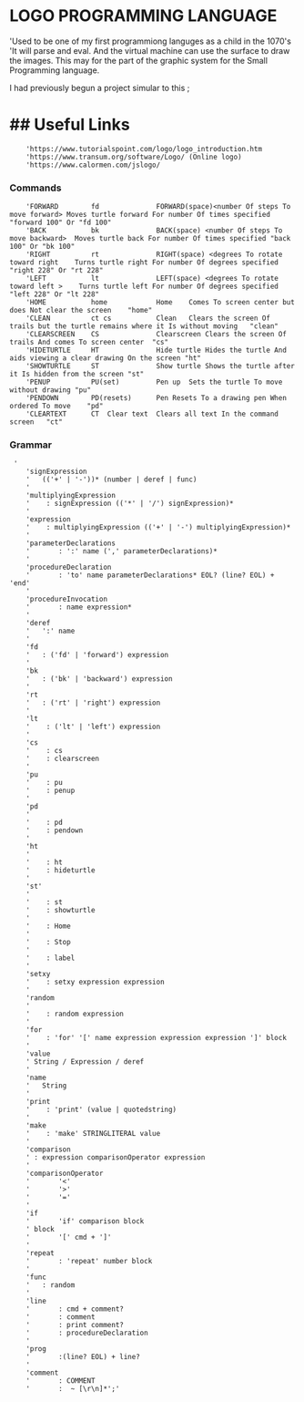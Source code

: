  # LOGO PROGRAMMING LANGUAGE
 
 'Used to be one of my first programmiong languges as a child in the 1070's
 'It will parse and eval. And the virtual machine can use the surface to draw the images. 
 This may for the part of the graphic system for the Small Programming language. 
 
 I had previously begun a project simular to this ; 
 
  
  
    
 # ## Useful Links   
        'https://www.tutorialspoint.com/logo/logo_introduction.htm
        'https://www.transum.org/software/Logo/ (Online logo)
        'https://www.calormen.com/jslogo/


 ### Commands
 
        'FORWARD	    fd	            FORWARD(space)<number Of steps To move forward>	Moves turtle forward For number Of times specified	"forward 100" Or "fd 100"
        'BACK	        bk	            BACK(space) <number Of steps To move backward>	Moves turtle back For number Of times specified	"back 100" Or "bk 100"
        'RIGHT	        rt	            RIGHT(space) <degrees To rotate toward right	Turns turtle right For number Of degrees specified	"right 228" Or "rt 228"
        'LEFT	        lt	            LEFT(space) <degrees To rotate toward left >	Turns turtle left For number Of degrees specified	"left 228" Or "lt 228"
        'HOME	        home	        Home	Comes To screen center but does Not clear the screen	"home"
        'CLEAN	        ct cs	        Clean	Clears the screen Of trails but the turtle remains where it Is without moving	"clean"
        'CLEARSCREEN	CS	            Clearscreen	Clears the screen Of trails And comes To screen center	"cs"
        'HIDETURTLE	    HT	            Hide turtle	Hides the turtle And aids viewing a clear drawing On the screen	"ht"
        'SHOWTURTLE	    ST	            Show turtle	Shows the turtle after it Is hidden from the screen	"st"
        'PENUP	        PU(set)         Pen up	Sets the turtle To move without drawing	"pu"
        'PENDOWN	    PD(resets)      Pen	Resets To a drawing pen When ordered To move	"pd"
        'CLEARTEXT	    CT	Clear text	Clears all text In the command screen	"ct"
        
 
 ### Grammar
 
     '
        'signExpression
        '   (('+' | '-'))* (number | deref | func)
        '
        'multiplyingExpression
        '    : signExpression (('*' | '/') signExpression)*
        '
        'expression
        '    : multiplyingExpression (('+' | '-') multiplyingExpression)*
        '
        'parameterDeclarations
        '       : ':' name (',' parameterDeclarations)*
        '
        'procedureDeclaration
        '       : 'to' name parameterDeclarations* EOL? (line? EOL) + 'end'
        '
        'procedureInvocation
        '       : name expression*
        '
        'deref
        '   ':' name
        '
        'fd
        '   : ('fd' | 'forward') expression
        '
        'bk
        '   : ('bk' | 'backward') expression
        '
        'rt
        '   : ('rt' | 'right') expression
        '
        'lt 
        '    : ('lt' | 'left') expression
        '
        'cs
        '    : cs
        '    : clearscreen
        '
        'pu
        '    : pu
        '    : penup
        '
        'pd
        '
        '    : pd
        '    : pendown
        '
        'ht
        '
        '    : ht
        '    : hideturtle
        '
        'st'
        '
        '    : st
        '    : showturtle
        '
        '    : Home
        '
        '    : Stop
        '
        '    : label
        '
        'setxy
        '    : setxy expression expression
        '
        'random
        '
        '    : random expression
        '
        'for
        '    : 'for' '[' name expression expression expression ']' block
        '
        'value
        ' String / Expression / deref
        '
        'name
        '   String
        '
        'print
        '    : 'print' (value | quotedstring)
        '
        'make
        '    : 'make' STRINGLITERAL value
        '
        'comparison
        ' : expression comparisonOperator expression
        '
        'comparisonOperator
        '       '<'
        '       '>'
        '       '='
        '
        'if
        '       'if' comparison block
        ' block
        '       '[' cmd + ']'
        '
        'repeat
        '       : 'repeat' number block
        '
        'func
        '   : random
        '
        'line
        '       : cmd + comment?
        '       : comment
        '       : print comment?
        '       : procedureDeclaration
        '
        'prog
        '       :(line? EOL) + line?
        '
        'comment
        '       : COMMENT
        '       :  ~ [\r\n]*';'


